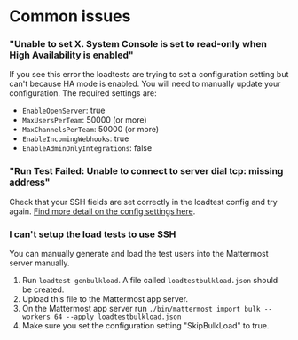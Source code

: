 # Common issues

### "Unable to set X. System Console is set to read-only when High Availability is enabled"

If you see this error the loadtests are trying to set a configuration setting but can't because HA mode is enabled. You will need to manually update your configuration. The required settings are:

 - `EnableOpenServer`: true
 - `MaxUsersPerTeam`: 50000 (or more)
 - `MaxChannelsPerTeam`: 50000 (or more)
 - `EnableIncomingWebhooks`: true
 - `EnableAdminOnlyIntegrations`: false

### "Run Test Failed: Unable to connect to server dial tcp: missing address"

Check that your SSH fields are set correctly in the loadtest config and try again. [Find more detail on the config settings here](https://github.com/mattermost/mattermost-load-test/blob/master/loadtestconfig.md#connection-configuration).

### I can't setup the load tests to use SSH

You can manually generate and load the test users into the Mattermost server manually.

1. Run `loadtest genbulkload`. A file called `loadtestbulkload.json` should be created.
2. Upload this file to the Mattermost app server.
3. On the Mattermost app server run `./bin/mattermost import bulk --workers 64 --apply loadtestbulkload.json`
4. Make sure you set the configuration setting "SkipBulkLoad" to true.
